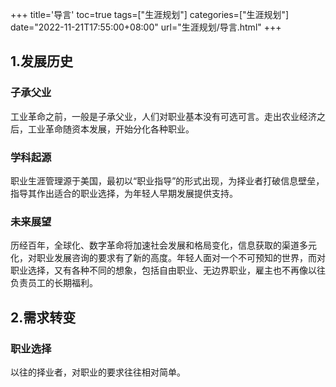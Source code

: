 +++
title='导言'
toc=true
tags=["生涯规划"]
categories=["生涯规划"]
date="2022-11-21T17:55:00+08:00"
url="生涯规划/导言.html"
+++

## 1.发展历史

### 子承父业
工业革命之前，一般是子承父业，人们对职业基本没有可选可言。走出农业经济之后，工业革命随资本发展，开始分化各种职业。

### 学科起源
职业生涯管理源于美国，最初以“职业指导”的形式出现，为择业者打破信息壁垒，指导其作出适合的职业选择，为年轻人早期发展提供支持。

### 未来展望
历经百年，全球化、数字革命将加速社会发展和格局变化，信息获取的渠道多元化，对职业发展咨询的要求有了新的高度。年轻人面对一个不可预知的世界，而对职业选择，又有各种不同的想象，包括自由职业、无边界职业，雇主也不再像以往负责员工的长期福利。

## 2.需求转变

### 职业选择
以往的择业者，对职业的要求往往相对简单。